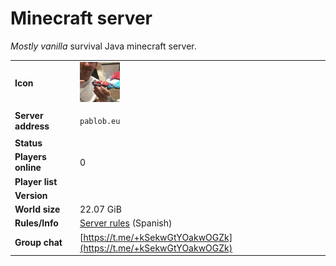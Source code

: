 # Minecraft server

_Mostly vanilla_ survival Java minecraft server.

|                    |                                                                                 |
| ------------------ | ------------------------------------------------------------------------------- |
| **Icon**           | <img id="minecraft-icon" src="/assets/favicon/minecraft-server-icon.png"></img> |
| **Server address** | <pre><code id="minecraft-address">pablob.eu</code></pre>                        |
| **Status**         | <div id="minecraft-status"></div>                                               |
| **Players online** | <span id="minecraft-players">0</span>                                           |
| **Player list**    | <div id="minecraft-player-list"></div>                                          |
| **Version**        | <div id="minecraft-version"></div>                                              |
| **World size**     | <div id="minecraft-world-size">22.07 GiB</div>                            |
| **Rules/Info**     | [Server rules](https://telegra.ph/Servidor-de-minecraft-01-30) (Spanish)        |
| **Group chat**     | [https://t.me/+kSekwGtYOakwOGZk](https://t.me/+kSekwGtYOakwOGZk)                |
